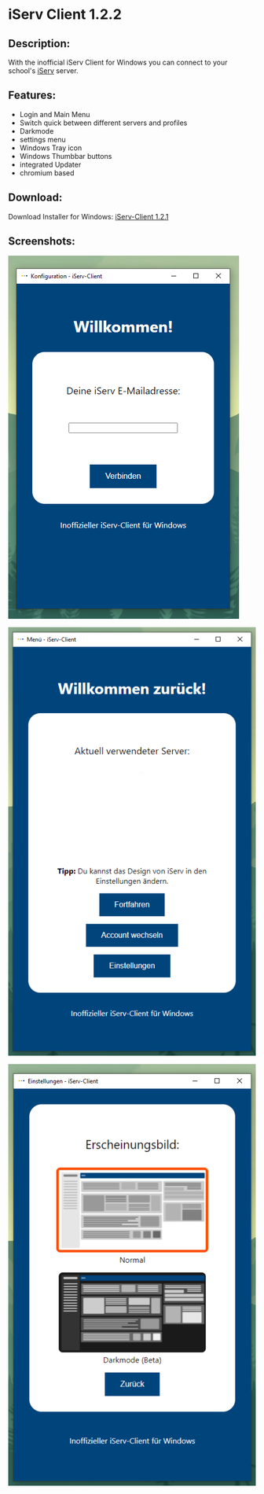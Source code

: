 # iServ Client 1.2.2
## Description:
With the inofficial iServ Client for Windows you can connect to your school's [iServ](http://iserv.de) server.


## Features:
* Login and Main Menu
* Switch quick between different servers and profiles
* Darkmode
* settings menu
* Windows Tray icon
* Windows Thumbbar buttons
* integrated Updater
* chromium based
## Download:
Download Installer for Windows: [iServ-Client 1.2.1](https://github.com/better-iServ/iServ-Client/releases/tag/1.2.0/)
## Screenshots:
![Main](https://github.com/better-iServ/iServ-Client/blob/main/screenshot/1.png?raw=true)

![Main](https://github.com/better-iServ/iServ-Client/blob/main/screenshot/2.png?raw=true)

![Main](https://github.com/better-iServ/iServ-Client/blob/main/screenshot/3.png?raw=true)




